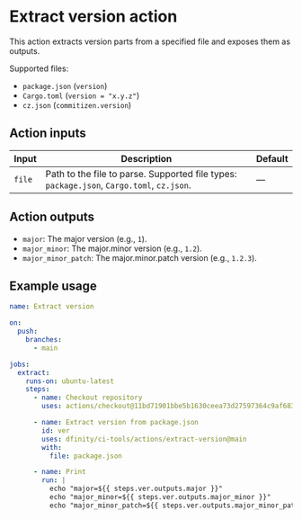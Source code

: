 # Extract version action

This action extracts version parts from a specified file and exposes them as outputs.

Supported files:
- `package.json` (`version`)
- `Cargo.toml` (`version = "x.y.z"`)
- `cz.json` (`commitizen.version`)

## Action inputs

| Input | Description | Default |
| ----- | ----------- | ------- |
| `file` | Path to the file to parse. Supported file types: `package.json`, `Cargo.toml`, `cz.json`. | — |

## Action outputs

- `major`: The major version (e.g., `1`).
- `major_minor`: The major.minor version (e.g., `1.2`).
- `major_minor_patch`: The major.minor.patch version (e.g., `1.2.3`).

## Example usage

```yaml
name: Extract version

on:
  push:
    branches:
      - main

jobs:
  extract:
    runs-on: ubuntu-latest
    steps:
      - name: Checkout repository
        uses: actions/checkout@11bd71901bbe5b1630ceea73d27597364c9af683 # v4.2.2

      - name: Extract version from package.json
        id: ver
        uses: dfinity/ci-tools/actions/extract-version@main
        with:
          file: package.json

      - name: Print
        run: |
          echo "major=${{ steps.ver.outputs.major }}"
          echo "major_minor=${{ steps.ver.outputs.major_minor }}"
          echo "major_minor_patch=${{ steps.ver.outputs.major_minor_patch }}"
```
